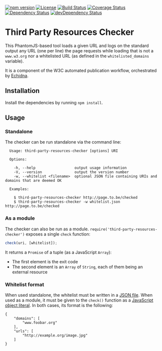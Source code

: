 [![npm version](https://img.shields.io/npm/v/third-party-resources-checker.svg)](https://npmjs.org/package/third-party-resources-checker)
[![License](https://img.shields.io/npm/l/third-party-resources-checker.svg)](LICENSE)
[![Build Status](https://travis-ci.org/w3c/third-party-resources-checker.svg?branch=master)](https://travis-ci.org/w3c/third-party-resources-checker)
[![Coverage Status](https://coveralls.io/repos/w3c/third-party-resources-checker/badge.svg)](https://coveralls.io/r/w3c/third-party-resources-checker)
[![Dependency Status](https://david-dm.org/w3c/third-party-resources-checker.svg)](https://david-dm.org/w3c/third-party-resources-checker)
[![devDependency Status](https://david-dm.org/w3c/third-party-resources-checker/dev-status.svg)](https://david-dm.org/w3c/third-party-resources-checker#info=devDependencies)

# Third Party Resources Checker

This PhantomJS-based tool loads a given URL and logs on the standard output any URL (one per line) the page requests while loading that is not a `www.w3.org` nor a whitelisted URL (as defined in the `whitelisted_domains` variable).

It is a component of the W3C automated publication workflow, orchestrated by [Echidna](https://github.com/w3c/echidna).

## Installation

Install the dependencies by running `npm install`.

## Usage

### Standalone

The checker can be run standalone via the command line:

```shell
  Usage: third-party-resources-checker [options] URI

  Options:

    -h, --help                  output usage information
    -V, --version               output the version number
    -w, --whitelist <filename>  optional JSON file containing URIs and domains that are deemed OK

  Examples:

    $ third-party-resources-checker http://page.to.be/checked
    $ third-party-resources-checker -w whitelist.json http://page.to.be/checked

```

### As a module

The checker can also be run as a module. `require('third-party-resources-checker')` exposes a single `check` function:

```js
check(uri, [whitelist]);
```

It returns a `Promise` of a tuple (as a JavaScript `Array`):

- The first element is the exit code
- The second element is an `Array` of `String`, each of them being an external resource


### Whitelist format

When used standalone, the whitelist must be written in a [JSON file](https://en.wikipedia.org/wiki/JSON). When used as a module, it must be given to the `check()` function as a [JavaScript object literal](https://developer.mozilla.org/en-US/docs/Web/JavaScript/Guide/Grammar_and_types#Object_literals). In both cases, its format is the following:

```
{
    "domains": [
        "www.foobar.org"
    ],
    "urls": [
        "http://example.org/image.jpg"
    ]
}
```
